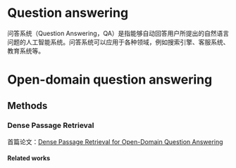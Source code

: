 # Question answering

问答系统（Question Answering，QA）是指能够自动回答用户所提出的自然语言问题的人工智能系统。问答系统可以应用于各种领域，例如搜索引擎、客服系统、教育系统等。

# Open-domain question answering


## Methods

### Dense Passage Retrieval

首篇论文：[Dense Passage Retrieval for Open-Domain Question Answering](https://aclanthology.org/2020.emnlp-main.550/)


#### Related works





